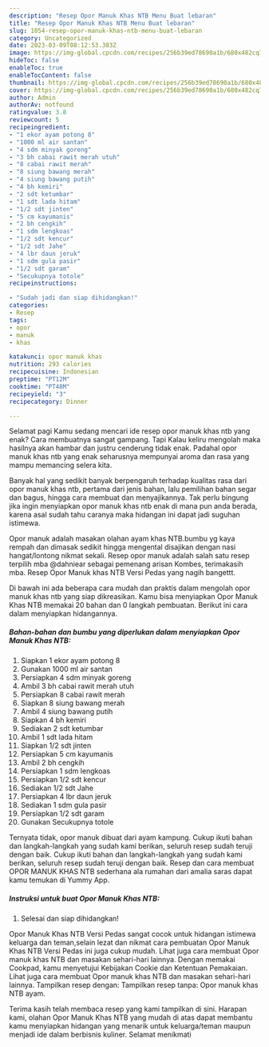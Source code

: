 ```yaml
---
description: "Resep Opor Manuk Khas NTB Menu Buat lebaran"
title: "Resep Opor Manuk Khas NTB Menu Buat lebaran"
slug: 1054-resep-opor-manuk-khas-ntb-menu-buat-lebaran
category: Uncategorized
date: 2023-03-09T08:12:53.383Z
image: https://img-global.cpcdn.com/recipes/256b39ed78690a1b/680x482cq70/opor-manuk-khas-ntb-foto-resep-utama.jpg
hideToc: false
enableToc: true
enableTocContent: false
thumbnail: https://img-global.cpcdn.com/recipes/256b39ed78690a1b/680x482cq70/opor-manuk-khas-ntb-foto-resep-utama.jpg
cover: https://img-global.cpcdn.com/recipes/256b39ed78690a1b/680x482cq70/opor-manuk-khas-ntb-foto-resep-utama.jpg
author: Admin
authorAv: notfound
ratingvalue: 3.8
reviewcount: 5
recipeingredient:
- "1 ekor ayam potong 8"
- "1000 ml air santan"
- "4 sdm minyak goreng"
- "3 bh cabai rawit merah utuh"
- "8 cabai rawit merah"
- "8 siung bawang merah"
- "4 siung bawang putih"
- "4 bh kemiri"
- "2 sdt ketumbar"
- "1 sdt lada hitam"
- "1/2 sdt jinten"
- "5 cm kayumanis"
- "2 bh cengkih"
- "1 sdm lengkoas"
- "1/2 sdt kencur"
- "1/2 sdt Jahe"
- "4 lbr daun jeruk"
- "1 sdm gula pasir"
- "1/2 sdt garam"
- "Secukupnya totole"
recipeinstructions:

- "Sudah jadi dan siap dihidangkan!"
categories:
- Resep
tags:
- opor
- manuk
- khas

katakunci: opor manuk khas 
nutrition: 293 calories
recipecuisine: Indonesian
preptime: "PT12M"
cooktime: "PT48M"
recipeyield: "3"
recipecategory: Dinner

---
```



Selamat pagi Kamu sedang mencari ide resep opor manuk khas ntb yang enak? Cara membuatnya sangat gampang. Tapi Kalau keliru mengolah maka hasilnya akan hambar dan justru cenderung tidak enak. Padahal opor manuk khas ntb yang enak seharusnya mempunyai aroma dan rasa yang mampu memancing selera kita.


Banyak hal yang sedikit banyak berpengaruh terhadap kualitas rasa dari opor manuk khas ntb, pertama dari jenis bahan, lalu pemilihan bahan segar dan bagus, hingga cara membuat dan menyajikannya. Tak perlu bingung jika ingin menyiapkan opor manuk khas ntb enak di mana pun anda berada, karena asal sudah tahu caranya maka hidangan ini dapat jadi suguhan istimewa.

Opor manuk adalah masakan olahan ayam khas NTB.bumbu yg kaya rempah dan dimasak sedikit hingga mengental disajikan dengan nasi hangat/lontong nikmat sekali. Resep opor manuk adalah salah satu resep terpilih mba @dahniear sebagai pemenang arisan Kombes, terimakasih mba. Resep Opor Manuk khas NTB Versi Pedas yang nagih bangettt.


Di bawah ini ada beberapa cara mudah dan praktis dalam mengolah opor manuk khas ntb yang siap dikreasikan. Kamu bisa menyiapkan Opor Manuk Khas NTB memakai 20 bahan dan 0 langkah pembuatan. Berikut ini cara dalam menyiapkan hidangannya.

<!--inarticleads1-->

##### Bahan-bahan dan bumbu yang diperlukan dalam menyiapkan Opor Manuk Khas NTB:

1. Siapkan 1 ekor ayam potong 8
1. Gunakan 1000 ml air santan
1. Persiapkan 4 sdm minyak goreng
1. Ambil 3 bh cabai rawit merah utuh
1. Persiapkan 8 cabai rawit merah
1. Siapkan 8 siung bawang merah
1. Ambil 4 siung bawang putih
1. Siapkan 4 bh kemiri
1. Sediakan 2 sdt ketumbar
1. Ambil 1 sdt lada hitam
1. Siapkan 1/2 sdt jinten
1. Persiapkan 5 cm kayumanis
1. Ambil 2 bh cengkih
1. Persiapkan 1 sdm lengkoas
1. Persiapkan 1/2 sdt kencur
1. Sediakan 1/2 sdt Jahe
1. Persiapkan 4 lbr daun jeruk
1. Sediakan 1 sdm gula pasir
1. Persiapkan 1/2 sdt garam
1. Gunakan Secukupnya totole


Ternyata tidak, opor manuk dibuat dari ayam kampung. Cukup ikuti bahan dan langkah-langkah yang sudah kami berikan, seluruh resep sudah teruji dengan baik. Cukup ikuti bahan dan langkah-langkah yang sudah kami berikan, seluruh resep sudah teruji dengan baik. Resep dan cara membuat OPOR MANUK KHAS NTB sederhana ala rumahan dari amalia saras dapat kamu temukan di Yummy App. 

<!--inarticleads2-->

##### Instruksi untuk buat Opor Manuk Khas NTB:


1. Selesai dan siap dihidangkan!

Opor Manuk Khas NTB Versi Pedas sangat cocok untuk hidangan istimewa keluarga dan teman,selain lezat dan nikmat cara pembuatan Opor Manuk Khas NTB Versi Pedas ini juga cukup mudah. Lihat juga cara membuat Opor manuk khas NTB dan masakan sehari-hari lainnya. Dengan memakai Cookpad, kamu menyetujui Kebijakan Cookie dan Ketentuan Pemakaian. Lihat juga cara membuat Opor manuk khas NTB dan masakan sehari-hari lainnya. Tampilkan resep dengan: Tampilkan resep tanpa: Opor manuk khas NTB ayam. 

Terima kasih telah membaca resep yang kami tampilkan di sini. Harapan kami, olahan Opor Manuk Khas NTB yang mudah di atas dapat membantu kamu menyiapkan hidangan yang menarik untuk keluarga/teman maupun menjadi ide dalam berbisnis kuliner. Selamat menikmati
